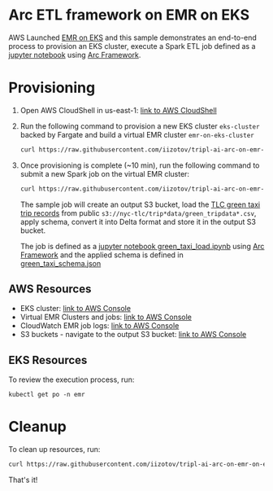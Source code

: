 # Arc ETL framework on EMR on EKS
AWS Launched [EMR on EKS](https://aws.amazon.com/emr/features/eks/) and this sample demonstrates an end-to-end process to provision an EKS cluster, execute a Spark ETL job defined as a [jupyter notebook](green_taxi_load.ipynb) using [Arc Framework](https://arc.tripl.ai/getting-started/).

# Provisioning
1. Open AWS CloudShell in us-east-1: [link to AWS CloudShell](https://console.aws.amazon.com/cloudshell/home?region=us-east-1)
2. Run the following command to provision a new EKS cluster `eks-cluster` backed by Fargate and build a virtual EMR cluster `emr-on-eks-cluster` 
    ```bash
    curl https://raw.githubusercontent.com/iizotov/tripl-ai-arc-on-emr-on-eks/main/provision.sh | bash
    ```
3. Once provisioning is complete (~10 min), run the following command to submit a new Spark job on the virtual EMR cluster:
    ```bash
    curl https://raw.githubusercontent.com/iizotov/tripl-ai-arc-on-emr-on-eks/main/submit_arc_job.sh | bash
    ```
    The sample job will create an output S3 bucket, load the [TLC green taxi trip records](https://www1.nyc.gov/site/tlc/about/tlc-trip-record-data.page) from public `s3://nyc-tlc/trip*data/green_tripdata*.csv`, apply schema, convert it into Delta format and store it in the output S3 bucket.

    The job is defined as a [jupyter notebook green_taxi_load.ipynb](green_taxi_load.ipynb) using [Arc Framework](https://arc.tripl.ai/getting-started/) and the applied schema is defined in [green_taxi_schema.json](green_taxi_schema.json)


## AWS Resources
* EKS cluster: [link to AWS Console](https://console.aws.amazon.com/eks/home?region=us-east-1#/clusters/eks-cluster)
* Virtual EMR Clusters and jobs: [link to AWS Console](https://console.aws.amazon.com/elasticmapreduce/home?region=us-east-1#virtual-cluster-list:)
* CloudWatch EMR job logs: [link to AWS Console](https://console.aws.amazon.com/cloudwatch/home?region=us-east-1#logsV2:log-groups/log-group/$252Faws$252Feks$252Feks-cluster$252Fjobs)
* S3 buckets - navigate to the output S3 bucket: [link to AWS Console](https://s3.console.aws.amazon.com/s3/home?region=us-east-1)

## EKS Resources
To review the execution process, run: 
```
kubectl get po -n emr
```

# Cleanup
To clean up resources, run:
```bash
curl https://raw.githubusercontent.com/iizotov/tripl-ai-arc-on-emr-on-eks/main/deprovision.sh | bash
```



That's it!
